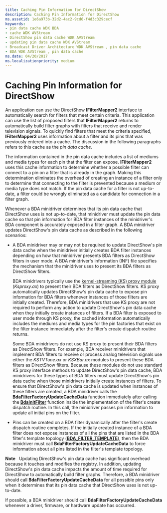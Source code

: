 ```yaml
---
title: Caching Pin Information for DirectShow
description: Caching Pin Information for DirectShow
ms.assetid: 1e6a973b-32d2-4ac2-9cd6-f4d3c329cecf
keywords:
- pin data cache WDK BDA
- cache WDK AVStream
- DirectShow pin data cache WDK AVStream
- updating pin data cache WDK AVStream
- Broadcast Driver Architecture WDK AVStream , pin data cache
- BDA WDK AVStream , pin data cache
ms.date: 04/20/2017
ms.localizationpriority: medium
---
```


# Caching Pin Information for DirectShow





An application can use the DirectShow **IFilterMapper2** interface to automatically search for filters that meet certain criteria. This application can use the list of proposed filters that **IFilterMapper2** returns to automatically build filter graphs with filters that receive and render television signals. To quickly find filters that meet the criteria specified, **IFilterMapper2** uses information about a filter and its pins that was previously entered into a cache. The discussion in the following paragraphs refers to this cache as the *pin data cache*.

The information contained in the pin data cache includes a list of mediums and media types for each pin that the filter can expose. **IFilterMapper2** uses this cache information to determine whether a possible filter can connect to a pin on a filter that is already in the graph. Making this determination eliminates the overhead of creating an instance of a filter only to determine that connecting to the filter is prevented because a medium or media type does not match. If the pin data cache for a filter is not up-to-date, a filter could be wrongly eliminated as a candidate for connection in a filter graph.

Whenever a BDA minidriver determines that its pin data cache that DirectShow uses is not up-to-date, that minidriver must update the pin data cache so that pin information for BDA filter instances of the minidriver's BDA component is accurately exposed in a filter graph. A BDA minidriver updates DirectShow's pin data cache as described in the following scenarios:

-   A BDA minidriver may or may not be required to update DirectShow's pin data cache when the minidriver initially creates BDA filter instances depending on how that minidriver presents BDA filters as DirectShow filters in user mode. A BDA minidriver's information (INF) file specifies the mechanism that the minidriver uses to present its BDA filters as DirectShow filters.

    BDA minidrivers typically use the [kernel-streaming (KS) proxy module](https://docs.microsoft.com/windows-hardware/drivers/ddi/content/_stream/index) (*Ksproxy.ax*) to present their BDA filters as DirectShow filters. KS proxy automatically updates DirectShow's pin data cache to expose pin information for BDA filters whenever instances of those filters are initially created. Therefore, BDA minidrivers that use KS proxy are not required to perform any action to update DirectShow's pin data cache when they initially create instances of filters. If a BDA filter is exposed to user mode through KS proxy, the cached information automatically includes the mediums and media types for the pin factories that exist on the filter instance immediately after the filter's create dispatch routine returns.

    Some BDA minidrivers do not use KS proxy to present their BDA filters as DirectShow filters. For example, BDA receiver minidrivers that implement BDA filters to receive or process analog television signals use either the *KSTVTune.ax* or *KSXBar.ax* modules to present these BDA filters as DirectShow filters. Because these modules do not use standard KS proxy interface methods to update DirectShow's pin data cache, BDA minidrivers for these types of BDA filters must update DirectShow's pin data cache when those minidrivers initially create instances of filters. To ensure that DirectShow's pin data cache is updated when instances of these filters are created, a BDA minidriver calls the [**BdaFilterFactoryUpdateCacheData**](https://docs.microsoft.com/windows-hardware/drivers/ddi/content/bdasup/nf-bdasup-bdafilterfactoryupdatecachedata) function immediately after calling the [**BdaInitFilter**](https://docs.microsoft.com/windows-hardware/drivers/ddi/content/bdasup/nf-bdasup-bdainitfilter) function inside the implementation of the filter's create dispatch routine. In this call, the minidriver passes pin information to update all initial pins on the filter.

-   Pins can be created on a BDA filter dynamically after the filter's create dispatch routine completes. If the initially created instance of a BDA filter does not expose instances of all the pins that are listed in the BDA filter's template topology ([**BDA\_FILTER\_TEMPLATE**](https://docs.microsoft.com/windows-hardware/drivers/ddi/content/bdasup/ns-bdasup-_bda_filter_template)), then the BDA minidriver must call **BdaFilterFactoryUpdateCacheData** to force information about all pins listed in the filter's template topology.

**Note**   Updating DirectShow's pin data cache has significant overhead because it touches and modifies the registry. In addition, updating DirectShow's pin data cache impacts the amount of time required for DirectShow to automatically build filter graphs. Therefore, a BDA minidriver should call **BdaFilterFactoryUpdateCacheData** for all possible pins only when it determines that its pin data cache that DirectShow uses is not up-to-date.

 

If possible, a BDA minidriver should call **BdaFilterFactoryUpdateCacheData** whenever a driver, firmware, or hardware update has occurred.

 

 




